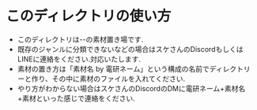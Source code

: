# このディレクトリの使い方
- このディレクトリは--の素材置き場です.
- 既存のジャンルに分類できないなどの場合はスケさんのDiscordもしくはLINEに連絡をください.対応いたします.
- 素材の置き方は「素材名 by 電研ネーム」という構成の名前でディレクトリーと作り、その中に素材のファイルを入れてください.
- やり方がわからない場合はスケさんのDiscordのDMに電研ネーム+素材名+素材といった感じで連絡をください.